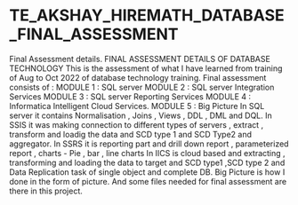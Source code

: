 # TE_AKSHAY_HIREMATH_DATABASE_FINAL_ASSESSMENT
 Final Assessment details.
 FINAL ASSESSMENT DETAILS OF DATABASE TECHNOLOGY
 This is the assessment of what I have learned from training of Aug to Oct 2022 of database technology training.
 Final assessment consists of :
 MODULE 1 : SQL server 
 MODULE 2 : SQL server Integration Services
 MODULE 3 : SQL server Reporting Services
 MODULE 4 : Informatica Intelligent Cloud Services.
 MODULE 5 : Big Picture
 In SQL server it contains Normalisation , Joins , Views , DDL , DML and DQL.
 In SSIS it was making connection to different types of servers , extract , transform and loadig the data and SCD type 1 and SCD Type2 and aggregator.
 In SSRS it is reporting part and drill down  report , parameterized report , charts - Pie , bar , line charts
 In IICS is cloud based and extracting , transforming and loading the data to target and SCD type1 ,SCD type 2 and Data Replication task of single object and complete DB.
 Big Picture is how I done in the form of picture.
 And some files needed for final assessment are there in this project.
 
